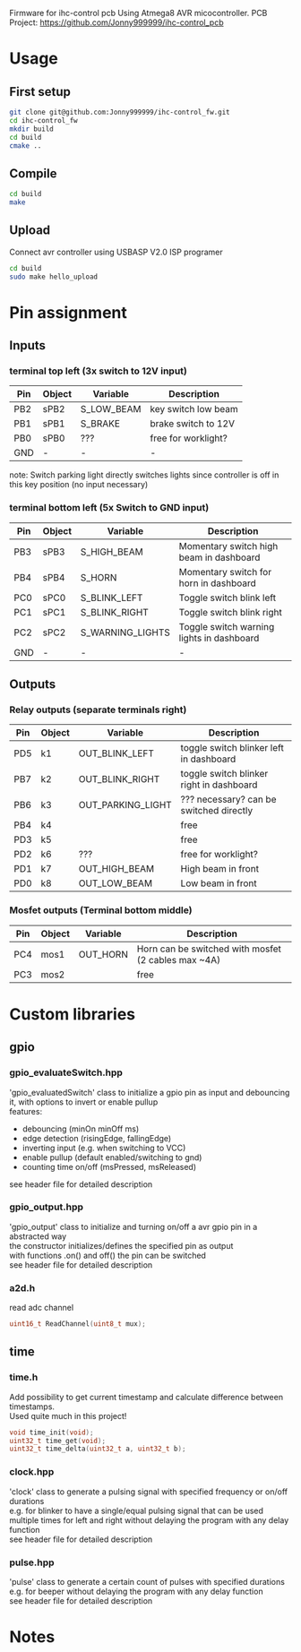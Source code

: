 Firmware for ihc-control pcb
Using Atmega8 AVR micocontroller.
PCB Project: https://github.com/Jonny999999/ihc-control_pcb

# Usage
## First setup
``` bash
git clone git@github.com:Jonny999999/ihc-control_fw.git
cd ihc-control_fw
mkdir build
cd build
cmake ..
```

## Compile
``` bash
cd build
make
```

## Upload
Connect avr controller using USBASP V2.0 ISP programer
``` bash
cd build
sudo make hello_upload
```



# Pin assignment
## Inputs
### terminal top left (3x switch to 12V input)

| Pin | Object | Variable | Description |
| --- | --- | --- | --- |
| PB2 | sPB2 | S_LOW_BEAM | key switch low beam |
| PB1 | sPB1 | S_BRAKE | brake switch to 12V |
| PB0 | sPB0 | ??? | free for worklight? |
| GND | - | - | - |

note: Switch parking light directly switches lights since controller is off in this key position (no input necessary)

### terminal bottom left (5x Switch to GND input)
| Pin | Object | Variable | Description |
| --- | --- | --- | --- |
| PB3 | sPB3 | S_HIGH_BEAM | Momentary switch high beam in dashboard |
| PB4 | sPB4 | S_HORN | Momentary switch for horn in dashboard |
| PC0 | sPC0 | S_BLINK_LEFT | Toggle switch blink left |
| PC1 | sPC1 | S_BLINK_RIGHT | Toggle switch blink right |
| PC2 | sPC2 | S_WARNING_LIGHTS | Toggle switch warning lights in dashboard |
| GND | - | - | - |

## Outputs
### Relay outputs (separate terminals right)
| Pin | Object | Variable | Description |
| --- | --- | --- | --- |
| PD5 | k1 | OUT_BLINK_LEFT | toggle switch blinker left in dashboard |
| PB7 | k2 | OUT_BLINK_RIGHT | toggle switch blinker right in dashboard |
| PB6 | k3 | OUT_PARKING_LIGHT | ??? necessary? can be switched directly |
| PB4 | k4 | | free |
| PD3 | k5 | | free |
| PD2 | k6 | ??? | free for worklight? |
| PD1 | k7 | OUT_HIGH_BEAM | High beam in front |
| PD0 | k8 | OUT_LOW_BEAM | Low beam in front |

### Mosfet outputs (Terminal bottom middle)
| Pin | Object | Variable | Description |
| --- | --- | --- | --- |
| PC4 | mos1 | OUT_HORN | Horn can be switched with mosfet (2 cables max ~4A) |
| PC3 | mos2 | | free |



# Custom libraries
## gpio
### gpio_evaluateSwitch.hpp
'gpio_evaluatedSwitch' class to initialize a gpio pin as input and debouncing it, with options to invert or enable pullup  
features:  
- debouncing (minOn minOff ms)
- edge detection (risingEdge, fallingEdge)
- inverting input (e.g. when switching to VCC)
- enable pullup (default enabled/switching to gnd)
- counting time on/off (msPressed, msReleased)

see header file for detailed description   

### gpio_output.hpp
'gpio_output' class to initialize and turning on/off a avr gpio pin in a abstracted way  
the constructor initializes/defines the specified pin as output   
with functions .on() and off() the pin can be switched  
see header file for detailed description   

### a2d.h
read adc channel  
```c
uint16_t ReadChannel(uint8_t mux);
```


## time
### time.h
Add possibility to get current timestamp and calculate difference between timestamps.  
Used quite much in this project!
```cpp
void time_init(void);  
uint32_t time_get(void);
uint32_t time_delta(uint32_t a, uint32_t b);
```

### clock.hpp
'clock' class to generate a pulsing signal with specified frequency or on/off durations  
e.g. for blinker to have a single/equal pulsing signal that can be used multiple times for left and right without delaying the program with any delay function  
see header file for detailed description  

### pulse.hpp
'pulse' class to generate a certain count of pulses with specified durations  
e.g. for beeper without delaying the program with any delay function  
see header file for detailed description  



# Notes
